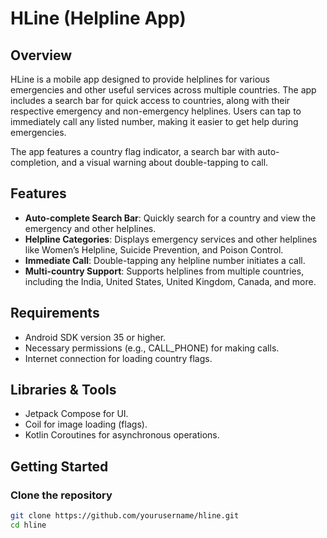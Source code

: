 # HLine (Helpline App)

## Overview
HLine is a mobile app designed to provide helplines for various emergencies and other useful services across multiple countries. The app includes a search bar for quick access to countries, along with their respective emergency and non-emergency helplines. Users can tap to immediately call any listed number, making it easier to get help during emergencies.

The app features a country flag indicator, a search bar with auto-completion, and a visual warning about double-tapping to call.

## Features
- **Auto-complete Search Bar**: Quickly search for a country and view the emergency and other helplines.
- **Helpline Categories**: Displays emergency services and other helplines like Women’s Helpline, Suicide Prevention, and Poison Control.
- **Immediate Call**: Double-tapping any helpline number initiates a call.
- **Multi-country Support**: Supports helplines from multiple countries, including the India, United States, United Kingdom, Canada, and more.

## Requirements
- Android SDK version 35 or higher.
- Necessary permissions (e.g., CALL_PHONE) for making calls.
- Internet connection for loading country flags.

## Libraries & Tools
- Jetpack Compose for UI.
- Coil for image loading (flags).
- Kotlin Coroutines for asynchronous operations.

## Getting Started

### Clone the repository
```bash
git clone https://github.com/yourusername/hline.git
cd hline
